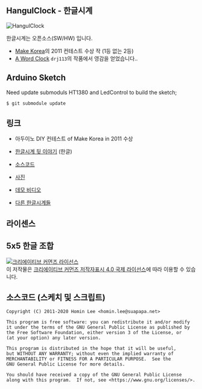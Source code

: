 ## HangulClock - 한글시계 ##

![HangulClock](https://lh3.googleusercontent.com/-pJXQXDfwuzw/TgtjowkEIzI/AAAAAAAAAZw/cv1DTU4nzRQ/w800-h533-no/IMGP9360.jpg)

한글시계는 오픈소스(SW/HW) 입니다.

- [Make Korea](http://www.make.co.kr)의 2011 컨테스트 수상 작 (1등 없는 2등)
- [A Word Clock](http://www.instructables.com/id/A-Word-Clock/) `drj113`의 작품에서 영감을 얻었습니다..

## Arduino Sketch ##

Need update submoduls HT1380 and LedControl to build the sketch;

    $ git submodule update

## 링크 ##

- 아두이노 DIY 컨테스트 of Make Korea in 2011 수상
- [한글시계 뒷 이야기](http://suapapas-blog.blogspot.kr/2011/11/blog-post.html) (한글)

- [소스코드](https://github.com/suapapa/HangulClock)
- [사진](https://picasaweb.google.com/118040095502884745897/KoreanWordClockWithArduino#)
- [데모 비디오](http://youtu.be/CJosltwJq8s)
- [다른 한글시계들](http://hangulclocks.suapapa.net)

## 라이센스 ##

## 5x5 한글 조합

<a rel="license" href="http://creativecommons.org/licenses/by/4.0/"><img alt="크리에이티브 커먼즈 라이선스" style="border-width:0" src="https://i.creativecommons.org/l/by/4.0/88x31.png" /></a><br />이 저작물은 <a rel="license" href="http://creativecommons.org/licenses/by/4.0/">크리에이티브 커먼즈 저작자표시 4.0 국제 라이선스</a>에 따라 이용할 수 있습니다.

## 소스코드 (스케치 및 스크립트)

    Copyright (C) 2011-2020 Homin Lee <homin.lee@suapapa.net>

    This program is free software: you can redistribute it and/or modify
    it under the terms of the GNU General Public License as published by
    the Free Software Foundation, either version 3 of the License, or
    (at your option) any later version.

    This program is distributed in the hope that it will be useful,
    but WITHOUT ANY WARRANTY; without even the implied warranty of
    MERCHANTABILITY or FITNESS FOR A PARTICULAR PURPOSE.  See the
    GNU General Public License for more details.

    You should have received a copy of the GNU General Public License
    along with this program.  If not, see <https://www.gnu.org/licenses/>.